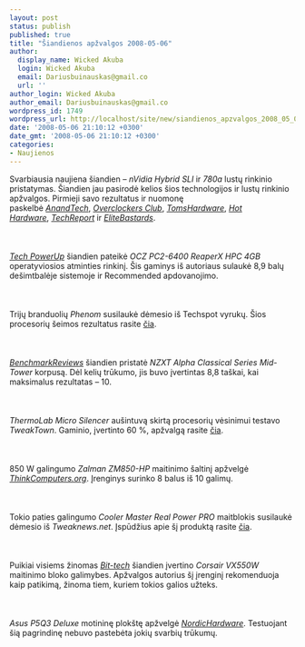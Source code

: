 ```yaml
---
layout: post
status: publish
published: true
title: "Šiandienos apžvalgos 2008-05-06"
author:
  display_name: Wicked Akuba
  login: Wicked Akuba
  email: Dariusbuinauskas@gmail.co
  url: ''
author_login: Wicked Akuba
author_email: Dariusbuinauskas@gmail.co
wordpress_id: 1749
wordpress_url: http://localhost/site/new/siandienos_apzvalgos_2008_05_06/
date: '2008-05-06 21:10:12 +0300'
date_gmt: '2008-05-06 21:10:12 +0300'
categories:
- Naujienos
---
```

<p>Svarbiausia naujiena šiandien – <i>nVidia Hybrid SLI</i> ir <i>780a</i> lustų rinkinio pristatymas. Šiandien jau pasirodė kelios šios technologijos ir lustų rinkinio apžvalgos. Pirmieji savo rezultatus ir nuomonę paskelbė <a class="ns" href="http://www.anandtech.com/cpuchipsets/showdoc.aspx?i=3305"><i>AnandTech</i></a>, <a class="ns" href="http://www.overclockersclub.com/reviews/asus_m3nht_sli/"><i>Overclockers Club</i></a>, <a class="ns" href="http://www.tomshardware.com/reviews/nvidia-hybrid-sli,1924.html"><i>TomsHardware</i></a>, <a class="ns" href="http://www.hothardware.com/Articles/NVIDIA_nForce_780a_SLI_Motherboard_RoundUp_Asus_MSI/?page=1"><i>Hot Hardware</i></a>, <a class="ns" href="http://techreport.com/articles.x/14661/1"><i>TechReport</i></a> ir <a class="ns" href="http://www.elitebastards.com/cms/index.php?option=com_content&amp;task=view&amp;id=566&amp;Itemid=27&amp;limit=1&amp;limitstart=8"><i>EliteBastards</i></a>.<br />
<br><br />
<br><a class="ns" href="http://www.techpowerup.com/reviews/OCZ/PC2-6400_Reaper_X/1.html"><i>Tech PowerUp</i></a> šiandien pateikė <i>OCZ PC2-6400 ReaperX HPC 4GB</i> operatyviosios atminties rinkinį. Šis gaminys iš autoriaus sulaukė 8,9 balų dešimtbalėje sistemoje ir Recommended apdovanojimo.<br />
<br><br />
<br>Trijų branduolių <i>Phenom</i> susilaukė dėmesio iš Techspot vyrukų. Šios procesorių šeimos rezultatus rasite <a class="ns" href="http://www.techspot.com/review/95-amd-phenom-x3-performance/">čia</a>.<br />
<br><br />
<br><a class="ns" href="http://benchmarkreviews.com/index.php?option=com_content&amp;task=view&amp;id=175&amp;Itemid=1&amp;limit=1&amp;limitstart=0"><i>BenchmarkReviews</i></a> šiandien pristatė <i>NZXT Alpha Classical Series Mid-Tower</i> korpusą. Dėl kelių trūkumo, jis buvo įvertintas 8,8 taškai, kai maksimalus rezultatas – 10.<br />
<br><br />
<br><i>ThermoLab Micro Silencer</i> aušintuvą skirtą procesorių vėsinimui testavo <i>TweakTown</i>. Gaminio, įvertinto 60 %, apžvalgą rasite <a class="ns" href="http://www.tweaktown.com/reviews/1411/1/page_1_introduction/index.html">čia</a>.<br />
<br><br />
<br>850 W galingumo <i>Zalman ZM850-HP</i> maitinimo šaltinį apžvelgė <a class="ns" href="http://www.thinkcomputers.org/index.php?x=reviews&amp;id=756&amp;page=1"><i>ThinkComputers.org</i></a>. Įrenginys surinko 8 balus iš 10 galimų.<br />
<br><br />
<br>Tokio paties galingumo <i>Cooler Master Real Power PRO</i> maitblokis susilaukė dėmesio iš <i>Tweaknews.net</i>. Įspūdžius apie šį produktą rasite <a class="ns" href="http://www.tweaknews.net/reviews/cooler_master_real_power_pro_850watt/index6.php">čia</a>.<br />
<br><br />
<br>Puikiai visiems žinomas <a class="ns" href="http://www.bit-tech.net/hardware/2008/05/06/corsair-vx550w-power-supply/6"><i>Bit-tech</i></a> šiandien įvertino <i>Corsair VX550W</i> maitinimo bloko galimybes. Apžvalgos autorius šį įrenginį rekomenduoja kaip patikimą, žinoma tiem, kuriem tokios galios užteks.<br />
<br><br />
<br><i>Asus P5Q3 Deluxe </i> motininę plokštę apžvelgė <a class="ns" href="http://www.nordichardware.com/Reviews/?page=12&amp;skrivelse=534"><i>NordicHardware</i></a>. Testuojant šią pagrindinę nebuvo pastebėta jokių svarbių trūkumų.</p>
